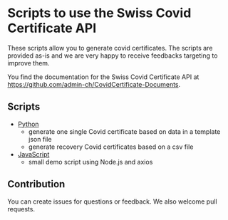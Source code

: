 # Scripts to use the Swiss Covid Certificate API

These scripts allow you to generate covid certificates. The scripts are provided as-is and we are very happy to receive feedbacks targeting to improve them.

You find the documentation for the Swiss Covid Certificate API at <https://github.com/admin-ch/CovidCertificate-Documents>.

## Scripts

* [Python](python)
  * generate one single Covid certificate based on data in a template json file
  * generate recovery Covid certificates based on a csv file
* [JavaScript](javascript)
  * small demo script using Node.js and axios

## Contribution

You can create issues for questions or feedback. We also welcome pull requests.

